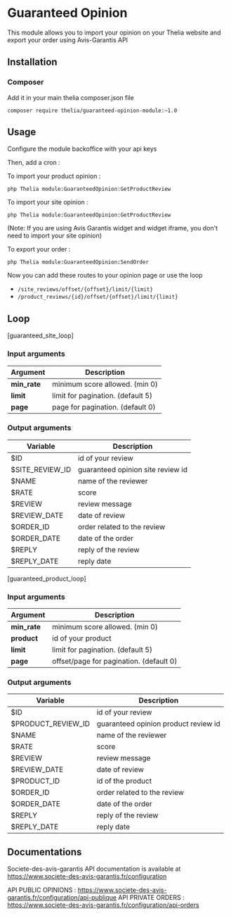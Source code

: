 # Guaranteed Opinion

This module allows you to import your opinion on your Thelia website and export your order using Avis-Garantis API

## Installation

### Composer

Add it in your main thelia composer.json file

```
composer require thelia/guaranteed-opinion-module:~1.0
```

## Usage

Configure the module backoffice with your api keys

Then, add a cron :

To import your product opinion :
```
php Thelia module:GuaranteedOpinion:GetProductReview
```

To import your site opinion :
```
php Thelia module:GuaranteedOpinion:GetProductReview
```
(Note: If you are using Avis Garantis widget and widget iframe, you don't need to import your site opinion)

To export your order :
```
php Thelia module:GuaranteedOpinion:SendOrder
```

Now you can add these routes to your opinion page or use the loop

- ```/site_reviews/offset/{offset}/limit/{limit}```
- ```/product_reviews/{id}/offset/{offset}/limit/{limit}```

## Loop

[guaranteed_site_loop]

### Input arguments

| Argument     | Description                       |
|--------------|-----------------------------------|
| **min_rate** | minimum score allowed. (min 0)    |
| **limit**    | limit for pagination. (default 5) |
| **page**     | page for pagination. (default 0)  |

### Output arguments

| Variable        | Description                       |
|-----------------|-----------------------------------|
| $ID             | id of your review                 |
| $SITE_REVIEW_ID | guaranteed opinion site review id |
| $NAME           | name of the reviewer              |
| $RATE           | score                             |
| $REVIEW         | review message                    |
| $REVIEW_DATE    | date of review                    |
| $ORDER_ID       | order related to the review       |
| $ORDER_DATE     | date of the order                 |
| $REPLY          | reply of the review               |
| $REPLY_DATE     | reply date                        |

[guaranteed_product_loop]

### Input arguments

| Argument     | Description                             |
|--------------|-----------------------------------------|
| **min_rate** | minimum score allowed. (min 0)          |
| **product**  | id of your product                      |
| **limit**    | limit for pagination. (default 5)       |
| **page**     | offset/page for pagination. (default 0) |

### Output arguments

| Variable           | Description                          |
|--------------------|--------------------------------------|
| $ID                | id of your review                    |
| $PRODUCT_REVIEW_ID | guaranteed opinion product review id |
| $NAME              | name of the reviewer                 |
| $RATE              | score                                |
| $REVIEW            | review message                       |
| $REVIEW_DATE       | date of review                       |
| $PRODUCT_ID        | id of the product                    |
| $ORDER_ID          | order related to the review          |
| $ORDER_DATE        | date of the order                    |
| $REPLY             | reply of the review                  |
| $REPLY_DATE        | reply date                           |

## Documentations

Societe-des-avis-garantis API documentation is available at https://www.societe-des-avis-garantis.fr/configuration

API PUBLIC OPINIONS : https://www.societe-des-avis-garantis.fr/configuration/api-publique
API PRIVATE ORDERS : https://www.societe-des-avis-garantis.fr/configuration/api-orders